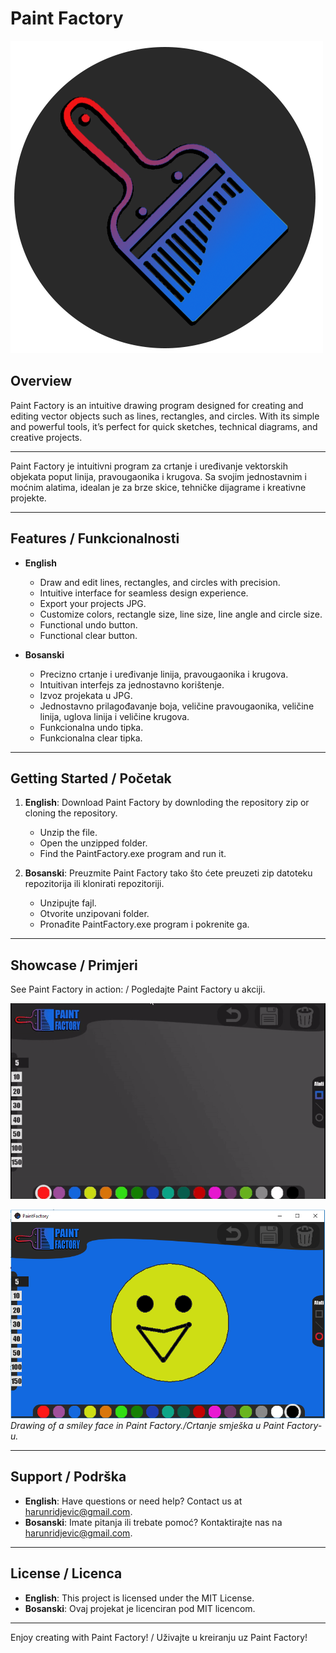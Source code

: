 # Paint Factory

![Paint Factory Logo](res/PaintLogo565.png)

## Overview
Paint Factory is an intuitive drawing program designed for creating and editing vector objects such as lines, rectangles, and circles. With its simple and powerful tools, it’s perfect for quick sketches, technical diagrams, and creative projects.

---

Paint Factory je intuitivni program za crtanje i uređivanje vektorskih objekata poput linija, pravougaonika i krugova. Sa svojim jednostavnim i moćnim alatima, idealan je za brze skice, tehničke dijagrame i kreativne projekte.

---

## Features / Funkcionalnosti

- **English**
  - Draw and edit lines, rectangles, and circles with precision.
  - Intuitive interface for seamless design experience.
  - Export your projects JPG.
  - Customize colors, rectangle size, line size, line angle and circle size.
  - Functional undo button.
  - Functional clear button.

- **Bosanski**
  - Precizno crtanje i uređivanje linija, pravougaonika i krugova.
  - Intuitivan interfejs za jednostavno korištenje.
  - Izvoz projekata u JPG.
  - Jednostavno prilagođavanje boja, veličine pravougaonika, veličine linija, uglova linija i veličine krugova.
  - Funkcionalna undo tipka.
  - Funkcionalna clear tipka.

---

## Getting Started / Početak

1. **English**: Download Paint Factory by downloding the repository zip or cloning the repository.
   - Unzip the file.
   - Open the unzipped folder.
   - Find the PaintFactory.exe program and run it.

2. **Bosanski**: Preuzmite Paint Factory tako što ćete preuzeti zip datoteku repozitorija ili klonirati repozitoriji.
   - Unzipujte fajl.
   - Otvorite unzipovani folder.
   - Pronađite PaintFactory.exe program i pokrenite ga.

---

## Showcase / Primjeri

  See Paint Factory in action: / Pogledajte Paint Factory u akciji.
  
  ![Paint Factory Demo](res/pf.gif)

  ![Drawing of a smile.](res/smile.png)
  _Drawing of a smiley face in Paint Factory./Crtanje smješka u Paint Factory-u._

---

## Support / Podrška

- **English**: Have questions or need help? Contact us at [harunridjevic@gmail.com](mailto:harunridjevic@gmail.com).
- **Bosanski**: Imate pitanja ili trebate pomoć? Kontaktirajte nas na [harunridjevic@gmail.com](mailto:harunridjevic@gmail.com).

---

## License / Licenca

- **English**: This project is licensed under the MIT License.
- **Bosanski**: Ovaj projekat je licenciran pod MIT licencom.

---

Enjoy creating with Paint Factory! / Uživajte u kreiranju uz Paint Factory!

